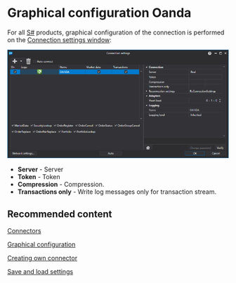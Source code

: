 # Graphical configuration Oanda

For all [S\#](../../../../api.md) products, graphical configuration of the connection is performed on the [Connection settings window](../../../graphical_user_interface/connection_settings_window.md):

![API GUI Settings OANDA](../../../../../images/api_gui_settings_oanda.png)

- **Server** \- Server
- **Token** \- Token
- **Compression** \- Compression.
- **Transactions only** \- Write log messages only for transaction stream.

## Recommended content

[Connectors](../../../connectors.md)

[Graphical configuration](../../graphical_configuration.md)

[Creating own connector](../../creating_own_connector.md)

[Save and load settings](../../save_and_load_settings.md)
